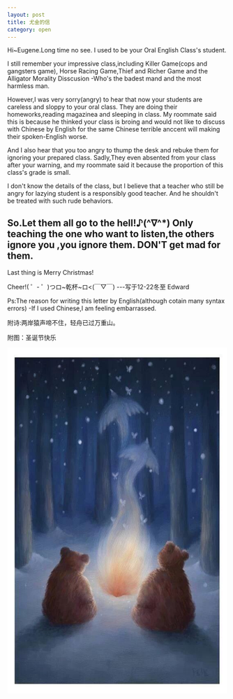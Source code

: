 ```yaml
---
layout: post
title: 尤金的信
category: open
---
```

Hi~Eugene.Long time no see.
I used to be your Oral English Class's student.

I still remember your impressive class,including Killer Game(cops and gangsters game),
Horse Racing Game,Thief and Richer Game and the Alligator Morality Disscusion
-Who's the badest mand and the most harmless man.  

However,I was very sorry(angry) to hear that now your students are careless and sloppy to your oral class.
They are doing their homeworks,reading magazinea and sleeping in class.
My roommate said this is because he thinked your class is broing and would not like to discuss
with Chinese by English for the same Chinese terrible anccent will making their spoken-English worse.

And I also hear that you too angry to thump the desk and rebuke them for ignoring your prepared class.
Sadly,They even absented from your class after your warning,
and my roommate said it because the proportion of this class's grade is small.

I don't know the details of the class,
but I believe that a teacher who still be angry for lazying student is a responsibly good teacher.
And he shouldn't be treated with such rude behaviors.

So.Let them all go to the hell!♪(^∇^*)
Only teaching the one who want to listen,the others ignore you ,you ignore them.
DON'T get mad for them.
---
Last thing is Merry Christmas!

Cheer!( ゜- ゜)つロ~乾杯~ロ<(￣▽￣)
                   ---写于12-22冬至
                        Edward

Ps:The reason for writing this letter by English(although cotain many syntax errors)
-If I used Chinese,I am feeling embarrassed.

附诗:两岸猿声啼不住，轻舟已过万重山。


附图：圣诞节快乐

<img class="cover" src="/images/2014/12/Open/MerryChrimas-and-Happy-Birthday.jpg" />